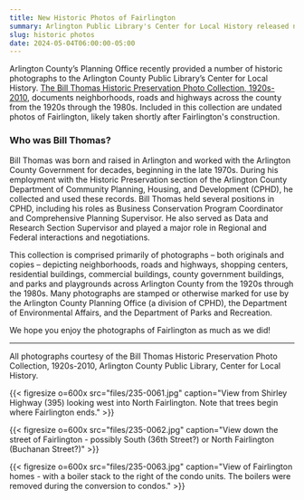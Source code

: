 ```yaml
---
title: New Historic Photos of Fairlington
summary: Arlington Public Library's Center for Local History released new historic photos of Fairlington.
slug: historic photos
date: 2024-05-04T06:00:00-05:00
---
```


Arlington County’s Planning Office recently provided a number of historic photographs to the Arlington County Public Library’s Center for Local History. [The Bill Thomas Historic Preservation Photo Collection, 1920s-2010](https://libraryarchives.arlingtonva.us/Detail/collections/14520), documents neighborhoods, roads and highways across the county from the 1920s through the 1980s. Included in this collection are undated photos of Fairlington, likely taken shortly after Fairlington's construction. 

### Who was Bill Thomas?

Bill Thomas was born and raised in Arlington and worked with the Arlington County Government for decades, beginning in the late 1970s. During his employment with the Historic Preservation section of the Arlington County Department of Community Planning, Housing, and Development (CPHD), he collected and used these records. Bill Thomas held several positions in CPHD, including his roles as Business Conservation Program Coordinator and Comprehensive Planning Supervisor. He also served as Data and Research Section Supervisor and played a major role in Regional and Federal interactions and negotiations. 

This collection is comprised primarily of photographs – both originals and copies – depicting neighborhoods, roads and highways, shopping centers, residential buildings, commercial buildings, county government buildings, and parks and playgrounds across Arlington County from the 1920s through the 1980s. Many photographs are stamped or otherwise marked for use by the Arlington County Planning Office (a division of CPHD), the Department of Environmental Affairs, and the Department of Parks and Recreation. 

We hope you enjoy the photographs of Fairlington as much as we did! 

---

All photographs courtesy of the Bill Thomas Historic Preservation Photo Collection, 1920s-2010, Arlington County Public Library, Center for Local History.

{{< figresize o=600x src="files/235-0061.jpg" caption="View from Shirley Highway (395) looking west into North Fairlington. Note that trees begin where Fairlington ends." >}}

{{< figresize o=600x src="files/235-0062.jpg" caption="View down the street of Fairlington - possibly South (36th Street?) or North Fairlington (Buchanan Street?)" >}}

{{< figresize o=600x src="files/235-0063.jpg" caption="View of Fairlington homes - with a boiler stack to the right of the condo units. The boilers were removed during the conversion to condos." >}}